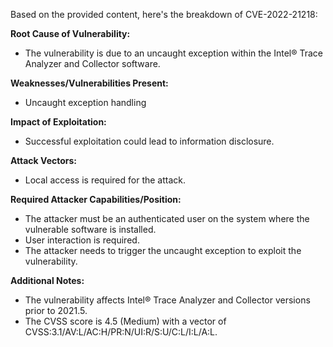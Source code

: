 Based on the provided content, here's the breakdown of CVE-2022-21218:

**Root Cause of Vulnerability:**
- The vulnerability is due to an uncaught exception within the Intel® Trace Analyzer and Collector software.

**Weaknesses/Vulnerabilities Present:**
- Uncaught exception handling

**Impact of Exploitation:**
- Successful exploitation could lead to information disclosure.

**Attack Vectors:**
- Local access is required for the attack.

**Required Attacker Capabilities/Position:**
- The attacker must be an authenticated user on the system where the vulnerable software is installed.
- User interaction is required.
- The attacker needs to trigger the uncaught exception to exploit the vulnerability.

**Additional Notes:**
- The vulnerability affects Intel® Trace Analyzer and Collector versions prior to 2021.5.
- The CVSS score is 4.5 (Medium) with a vector of CVSS:3.1/AV:L/AC:H/PR:N/UI:R/S:U/C:L/I:L/A:L.